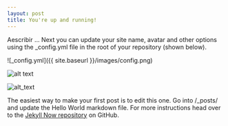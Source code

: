 ```yaml
---
layout: post
title: You're up and running!
---
```


Aescribir ... Next you can update your site name, avatar and other options using the _config.yml file in the root of your repository (shown below).

![_config.yml]({{ site.baseurl }}/images/config.png)

![alt text][logo]

[logo]: https://www.hostingmanual.net/wp-content/uploads/bluehost-review-3.jpg "ejemplo de title"

![alt_text][logo2] 

[logo2]: https://images-na.ssl-images-amazon.com/images/I/31Qb1pDl0tL.jpg "King Creosote"

The easiest way to make your first post is to edit this one. Go into /_posts/ and update the Hello World markdown file. For more instructions head over to the [Jekyll Now repository](https://github.com/barryclark/jekyll-now) on GitHub.
